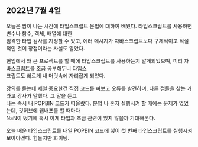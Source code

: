 ## **2022년 7월 4일**

오늘은 짬이 나는 시간에 타입스크립트 문법에 대하여 배웠다. 타입스크립트를 사용하면 변수나 함수, 객체, 배열에 대한  
엄격한 타입 검사를 지정할 수 있고, 에러 메시지가 자바스크립트보다 구체적이고 직설적인 것이 장점이라는 사실도 알았다.  

현업에서 왜 큰 프로젝트를 할 때에 타입스크립트를 사용하는지 알게되었으며, 미리 자바스크립트를 조금 공부해두니 타입스  
크립트도 빠르게 내 머릿속에 자리잡게 되었다.  

강의를 듣는데 제일 중요한건 직접 코드를 짜보고 오류를 발견하며, 다른 점들을 찾는 거라고 강사가 말했다. 그 말을 듣고  
나는 즉시 내 POPBIN 코드가 떠올랐다. 분명 나 혼자 실행시켜 할 때에는 문제가 없었는데, 깃허브에 웹배포를 할 때마다  
NaN이 떴기에 혹시 이게 타입과 조금 관련이 있지 않을까 기대해본다.  

오늘 배운 타입스크립트를 내일 POPBIN 코드에 넣어 첫 번째 타입스크립트를 실행시켜보아야겠다. 힘들지만 화이팅.